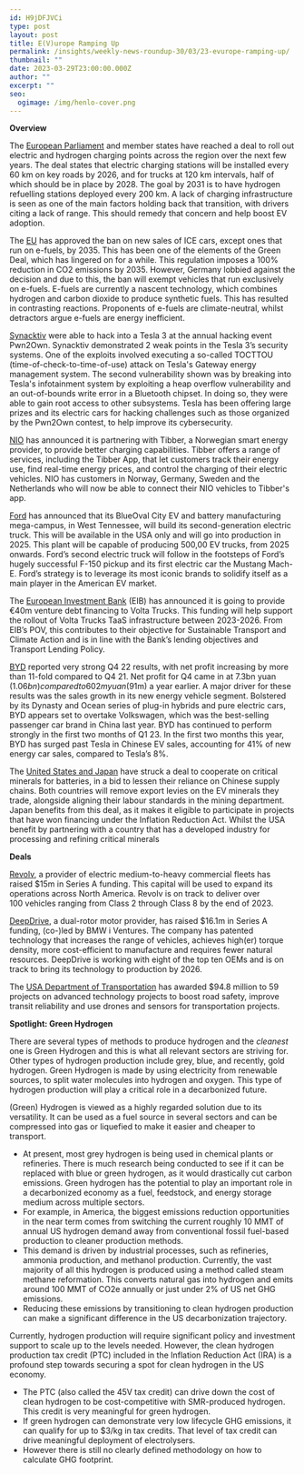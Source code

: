 ```yaml
---
id: H9jDFJVCi
type: post
layout: post
title: E(V)urope Ramping Up
permalink: /insights/weekly-news-roundup-30/03/23-evurope-ramping-up/
thumbnail: ""
date: 2023-03-29T23:00:00.000Z
author: ""
excerpt: ""
seo:
  ogimage: /img/henlo-cover.png
---
```



**Overview**

The [European Parliament](https://www.bloomberg.com/news/articles/2023-03-28/eu-reaches-deal-to-roll-out-car-charging-points-across-bloc?sref=uFYGeRuc) and member states have reached a deal to roll out electric and hydrogen charging points across the region over the next few years. The deal states that electric charging stations will be installed every 60 km on key roads by 2026, and for trucks at 120 km intervals, half of which should be in place by 2028. The goal by 2031 is to have hydrogen refuelling stations deployed every 200 km. A lack of charging infrastructure is seen as one of the main factors holding back that transition, with drivers citing a lack of range. This should remedy that concern and help boost EV adoption. 

The [EU](https://www.euronews.com/my-europe/2023/03/28/in-win-for-germany-eu-agrees-to-exempt-e-fuels-from-2035-ban-on-new-sales-of-combustion-en#:~:text=But%2520following%2520a%2520last%252Dminute,dioxide%2520to%2520produce%2520synthetic%2520fuels.) has approved the ban on new sales of ICE cars, except ones that run on e-fuels, by 2035. This has been one of the elements of the Green Deal, which has lingered on for a while. This regulation imposes a 100% reduction in CO2 emissions by 2035. However, Germany lobbied against the decision and due to this, the ban will exempt vehicles that run exclusively on e-fuels. E-fuels are currently a nascent technology, which combines hydrogen and carbon dioxide to produce synthetic fuels. This has resulted in contrasting reactions. Proponents of e-fuels are climate-neutral, whilst detractors argue e-fuels are energy inefficient. 

[Synacktiv](https://insideevs.com/news/659185/tesla-model-3-compromised-in-under-two-minutes-at-hacking-contest/) were able to hack into a Tesla 3 at the annual hacking event Pwn2Own. Synacktiv demonstrated 2 weak points in the Tesla 3’s security systems. One of the exploits involved executing a so-called TOCTTOU (time-of-check-to-time-of-use) attack on Tesla's Gateway energy management system. The second vulnerability shown was by breaking into Tesla's infotainment system by exploiting a heap overflow vulnerability and an out-of-bounds write error in a Bluetooth chipset. In doing so, they were able to gain root access to other subsystems. Tesla has been offering large prizes and its electric cars for hacking challenges such as those organized by the Pwn2Own contest, to help improve its cybersecurity.

[NIO](https://cnevpost.com/2023/03/29/nio-partners-with-tibber-to-deliver-better-charging-experience-europe/) has announced it is partnering with Tibber, a Norwegian smart energy provider, to provide better charging capabilities. Tibber offers a range of services, including the Tibber App, that let customers track their energy use, find real-time energy prices, and control the charging of their electric vehicles. NIO has customers in Norway, Germany, Sweden and the Netherlands who will now be able to connect their NIO vehicles to Tibber's app. 

[Ford](https://electricdrives.tv/ev-biz/ford-usa-announces-its-second-electric-truck-project-t3-which-will-begin-production-in-2025/) has announced that its BlueOval City EV and battery manufacturing mega-campus, in West Tennessee, will build its second-generation electric truck. This will be available in the USA only and will go into production in 2025. This plant will be capable of producing 500,00 EV trucks, from 2025 onwards. Ford’s second electric truck will follow in the footsteps of Ford’s hugely successful F-150 pickup and its first electric car the Mustang Mach-E. Ford’s strategy is to leverage its most iconic brands to solidify itself as a main player in the American EV market. 

The [European Investment Bank](https://electricdrives.tv/ev-biz/european-investment-bank-engages-with-volta-trucks-for-e40-million-venture-debt-funding-for-its-electric-trucks/) (EIB) has announced it is going to provide €40m venture debt financing to Volta Trucks. This funding will help support the rollout of Volta Trucks TaaS infrastructure between 2023-2026. From EIB’s POV, this contributes to their objective for Sustainable Transport and Climate Action and is in line with the Bank’s lending objectives and Transport Lending Policy.

[BYD](https://cnevpost.com/2023/03/28/byd-q4-net-profit-up-1114-year-on-year-to-1-06-billion/?utm_source=substack&utm_medium=email) reported very strong Q4 22 results, with net profit increasing by more than 11-fold compared to Q4 21. Net profit for Q4 came in at 7.3bn yuan ($1.06bn) compared to 602m yuan ($91m) a year earlier. A major driver for these results was the sales growth in its new energy vehicle segment. Bolstered by its Dynasty and Ocean series of plug-in hybrids and pure electric cars, BYD appears set to overtake Volkswagen, which was the best-selling passenger car brand in China last year. BYD has continued to perform strongly in the first two months of Q1 23. In the first two months this year, BYD has surged past Tesla in Chinese EV sales, accounting for 41% of new energy car sales, compared to Tesla’s 8%. 

The [United States and Japan](https://oilprice.com/Latest-Energy-News/World-News/US-And-Japan-Close-Critical-Minerals-Deal-To-Counter-Chinas-EV-Dominance.html) have struck a deal to cooperate on critical minerals for batteries, in a bid to lessen their reliance on Chinese supply chains. Both countries will remove export levies on the EV minerals they trade, alongside aligning their labour standards in the mining department. Japan benefits from this deal, as it makes it eligible to participate in projects that have won financing under the Inflation Reduction Act. Whilst the USA benefit by partnering with a country that has a developed industry for processing and refining critical minerals 

**Deals**

[Revolv](https://www.finsmes.com/2023/03/revolv-raises-15m-in-series-a-funding.html?TrucksFoT), a provider of electric medium-to-heavy commercial fleets has raised $15m in Series A funding. This capital will be used to expand its operations across North America. Revolv is on track to deliver over 100 vehicles ranging from Class 2 through Class 8 by the end of 2023. 

[DeepDrive](https://www.press.bmwgroup.com/usa/article/detail/T0411518EN_US/bmw-i-ventures-co-leads-investment-in-new-electric-motor-technology:-deepdrive?TrucksFoT), a dual-rotor motor provider, has raised $16.1m in Series A funding, (co-)led by BMW i Ventures. The company has patented technology that increases the range of vehicles, achieves high(er) torque density, more cost-efficient to manufacture and requires fewer natural resources. DeepDrive is working with eight of the top ten OEMs and is on track to bring its technology to production by 2026. 

The [USA Department of Transportation](https://coinunited.io/news/en/2023-03-25/economy/cunews-us-transportation-department-awards-94-8-million-for-advanced-technology-projects-to-improve-road-safety-and-transit-reliability) has awarded $94.8 million to 59 projects on advanced technology projects to boost road safety, improve transit reliability and use drones and sensors for transportation projects.

**Spotlight: Green Hydrogen** 

There are several types of methods to produce hydrogen and the *cleanest* one is Green Hydrogen and this is what all relevant sectors are striving for. Other types of hydrogen production include grey, blue, and recently, gold hydrogen. Green Hydrogen is made by using electricity from renewable sources, to split water molecules into hydrogen and oxygen. This type of hydrogen production will play a critical role in a decarbonized future. 

(Green) Hydrogen is viewed as a highly regarded solution due to its versatility. It can be used as a fuel source in several sectors and can be compressed into gas or liquefied to make it easier and cheaper to transport. 

* At present, most grey hydrogen is being used in chemical plants or refineries. There is much research being conducted to see if it can be replaced with blue or green hydrogen, as it would drastically cut carbon emissions. Green hydrogen has the potential to play an important role in a decarbonized economy as a fuel, feedstock, and energy storage medium across multiple sectors.
* For example, in America, the biggest emissions reduction opportunities in the near term comes from switching the current roughly 10 MMT of annual US hydrogen demand away from conventional fossil fuel-based production to cleaner production methods. 
* This demand is driven by industrial processes, such as refineries, ammonia production, and methanol production. Currently, the vast majority of all this hydrogen is produced using a method called steam methane reformation. This converts natural gas into hydrogen and emits around 100 MMT of CO2e annually or just under 2% of US net GHG emissions. 
* Reducing these emissions by transitioning to clean hydrogen production can make a significant difference in the US decarbonization trajectory.

Currently, hydrogen production will require significant policy and investment support to scale up to the levels needed. However, the clean hydrogen production tax credit (PTC) included in the Inflation Reduction Act (IRA) is a profound step towards securing a spot for clean hydrogen in the US economy. 

* The PTC (also called the 45V tax credit) can drive down the cost of clean hydrogen to be cost-competitive with SMR-produced hydrogen. This credit is very meaningful for green hydrogen. 
* If green hydrogen can demonstrate very low lifecycle GHG emissions, it can qualify for up to $3/kg in tax credits. That level of tax credit can drive meaningful deployment of electrolysers.
* However there is still no clearly defined methodology on how to calculate GHG footprint.